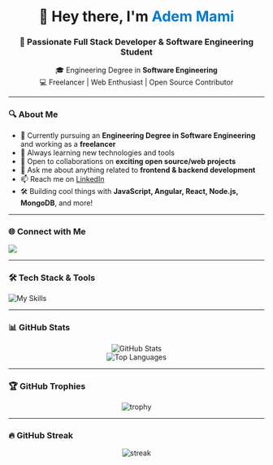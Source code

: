<h1 align="center">👋 Hey there, I'm <span style="color:#007acc">Adem Mami</span></h1>
<h3 align="center">🚀 Passionate Full Stack Developer & Software Engineering Student</h3>

<p align="center">
  🎓 Engineering Degree in <strong>Software Engineering</strong> <br>
  💻 Freelancer | Web Enthusiast | Open Source Contributor <br>
</p>

---

### 🔍 About Me

- 🔭 Currently pursuing an **Engineering Degree in Software Engineering** and working as a **freelancer**
- 🌱 Always learning new technologies and tools
- 👯 Open to collaborations on **exciting open source/web projects**
- 💬 Ask me about anything related to **frontend & backend development**
- 📫 Reach me on [LinkedIn](https://www.linkedin.com/in/adem-mami-13ra/)
- 🛠️ Building cool things with **JavaScript, Angular, React, Node.js, MongoDB**, and more!

---

### 🌐 Connect with Me

<p>
  <a href="https://www.linkedin.com/in/adem-mami-13ra/" target="_blank">
    <img src="https://img.shields.io/badge/LinkedIn-Connect-blue?style=for-the-badge&logo=linkedin&logoColor=white" />
  </a>
</p>

---

### 🛠️ Tech Stack & Tools

![My Skills](https://skillicons.dev/icons?i=html,css,js,react,angular,nodejs,express,firebase,mongodb,mysql,git,github,vscode)

---

### 📊 GitHub Stats

<p align="center">
  <img src="https://github-readme-stats.vercel.app/api?username=AdemMami123&show_icons=true&theme=radical" alt="GitHub Stats" />
  <br />
  <img src="https://github-readme-stats.vercel.app/api/top-langs/?username=AdemMami123&hide=Jupyter%20Notebook&layout=compact&theme=radical" alt="Top Languages" />
</p>


---

### 🏆 GitHub Trophies

<p align="center">
  <img src="https://github-profile-trophy.vercel.app/?username=AdemMami123&theme=radical&row=1&column=10" alt="trophy" />
</p>

---

### 🔥 GitHub Streak

<p align="center">
  <img src="https://github-readme-streak-stats.herokuapp.com/?user=AdemMami123&theme=radical" alt="streak" />
</p>

